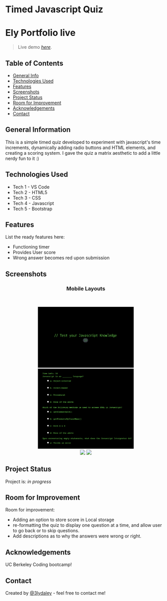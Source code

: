 # Timed Javascript Quiz

# Ely Portfolio live
> Live demo [_here_](https://3lydaley.github.io/Daley-Portfolio/). <!-- Project link here. -->

## Table of Contents
* [General Info](#general-information)
* [Technologies Used](#technologies-used)
* [Features](#features)
* [Screenshots](#screenshots)
* [Project Status](#project-status)
* [Room for Improvement](#room-for-improvement)
* [Acknowledgements](#acknowledgements)
* [Contact](#contact)



## General Information
This is a simple timed quiz developed to experiment with javascript's time increments, dynamically adding radio buttons and HTML elements, and creating a scoring system. I gave the quiz a matrix aesthetic to add a little nerdy fun to it :) 



## Technologies Used
- Tech 1 - VS Code
- Tech 2 - HTML5
- Tech 3 - CSS
- Tech 4 - Javascript
- Tech 5 - Bootstrap


## Features
List the ready features here:
- Functioning timer 
- Provides User score 
- Wrong answer becomes red upon submission


## Screenshots

<h3 align="center">Mobile Layouts</h3>
<br/>

<p align="center">
  <img src="./assets/Screenshots/homepage_screenshot.png" width="300")/>
  <img src="./assets/Screenshots/questions_screenshot.png" width="300")/>
  <br/>
  <img src="./assets/Screenshots/wrongAnswer_screenshot" width="300")/>
  <img src="./assets/Screenshots/score_screenshot" width="300")/>
  </p>


## Project Status
Project is: _in progress_ 

## Room for Improvement

Room for improvement:
- Adding an option to store score in Local storage
- re-formatting the quiz to display one question at a time, and allow user to go back or to skip questions. 
- Add descriptions as to why the answers were wrong or right.

## Acknowledgements

UC Berkeley Coding bootcamp!

## Contact
Created by [@3lydaley](https://github.com/3lyDaley) - feel free to contact me!


